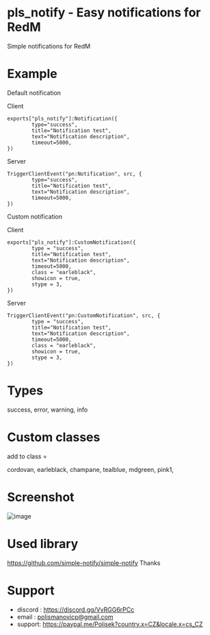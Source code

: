 # pls_notify - Easy notifications for RedM

Simple notifications for RedM

# Example

Default notification

Client
```
exports["pls_notify"]:Notification({  
        type="success", 
        title="Notification test",
        text="Notification description", 
        timeout=5000,
}) 
```

Server
```
TriggerClientEvent("pn:Notification", src, {  
        type="success", 
        title="Notification test",
        text="Notification description", 
        timeout=5000,
})
```

Custom notification

Client
```
exports["pls_notify"]:CustomNotification({  
        type = "success",
        title="Notification test", 
        text="Notification description",
        timeout=5000,
        class = "earleblack",
        showicon = true,
        stype = 3, 
}) 
```

Server
```
TriggerClientEvent("pn:CustomNotification", src, {  
        type = "success",
        title="Notification test", 
        text="Notification description",
        timeout=5000,
        class = "earleblack",
        showicon = true,
        stype = 3, 
})
```

# Types
success,
error,
warning,
info

# Custom classes
add to class = 

cordovan,
earleblack,
champane,
tealblue,
mdgreen,
pink1,


# Screenshot

![image](https://user-images.githubusercontent.com/107623238/188313328-9cc1836d-c92c-4f1e-8023-aa5d033e769c.png)


# Used library

https://github.com/simple-notify/simple-notify
Thanks


# Support
- discord : https://discord.gg/VvRGG6rPCc
- email : polismanovicp@gmail.com
- support: https://paypal.me/Polisek?country.x=CZ&locale.x=cs_CZ


